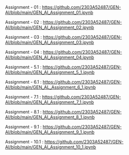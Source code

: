 Assignment - 01 : https://github.com/2303A52487/GEN-AI/blob/main/GEN_AI_Assignment_01.ipynb

Assignment - 02 : https://github.com/2303A52487/GEN-AI/blob/main/GEN_AI_Assignment_02.ipynb

Assignment - 03 : https://github.com/2303A52487/GEN-AI/blob/main/GEN_AI_Assignment_03.ipynb

Assignment - 04 : https://github.com/2303A52487/GEN-AI/blob/main/GEN_AI_Assignment_04.ipynb

Assignment - 5.1 : https://github.com/2303A52487/GEN-AI/blob/main/GEN_AI_Assignment_5_1.ipynb

Assignment - 6.1 : https://github.com/2303A52487/GEN-AI/blob/main/GEN_AL_Assignment_6_1.ipynb

Assignment - 7.1 : https://github.com/2303A52487/GEN-AI/blob/main/GEN_AI_Assignment_7_1.ipynb

Assignment - 8.1 : https://github.com/2303A52487/GEN-AI/blob/main/GEN_AI_Assignment_8_1.ipynb

Assignment - 9.1 : https://github.com/2303A52487/GEN-AI/blob/main/GEN_AI_Assignment_9_1.ipynb

Assignment - 10.1 : https://github.com/2303A52487/GEN-AI/blob/main/GEN_AI_Assignment_10_1.ipynb
